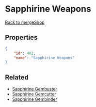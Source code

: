 # Sapphirine Weapons

<no description available>

[Back to mergeShop](../merge-shops.md)

## Properties

```json
{
    "id": 402,
    "name": "Sapphirine Weapons"
}
```

## Related

- [Sapphirine Gembuster](../items/21686-sapphirine-gembuster.md)
- [Sapphirine Gemcutter](../items/21687-sapphirine-gemcutter.md)
- [Sapphirine Gembinder](../items/21688-sapphirine-gembinder.md)

